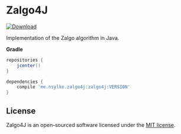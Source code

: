 Zalgo4J
=======

[![Download](https://api.bintray.com/packages/nsylke/maven/Zalgo4J/images/download.svg)](https://bintray.com/nsylke/maven/Zalgo4J/_latestVersion)

Implementation of the Zalgo algorithm in Java.

**Gradle**
```gradle
repositories {
	jcenter()
}

dependencies {
	compile 'me.nsylke.zalgo4j:zalgo4j:VERSION'
}
```

## License

Zalgo4J is an open-sourced software licensed under the [MIT license](LICENSE.md).